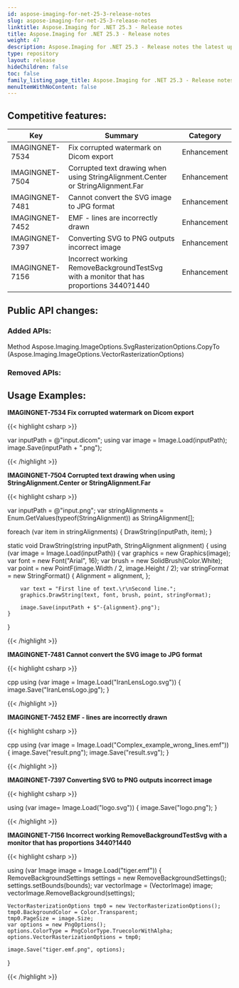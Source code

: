 ```yaml
---
id: aspose-imaging-for-net-25-3-release-notes
slug: aspose-imaging-for-net-25-3-release-notes
linktitle: Aspose.Imaging for .NET 25.3 - Release notes
title: Aspose.Imaging for .NET 25.3 - Release notes
weight: 47
description: Aspose.Imaging for .NET 25.3 - Release notes the latest updates and fixes.
type: repository
layout: release
hideChildren: false
toc: false
family_listing_page_title: Aspose.Imaging for .NET 25.3 - Release notes
menuItemWithNoContent: false
---
```


## Competitive features:


| **Key**         | **Summary**                                                                                                                                                              | **Category** |
|-----------------|--------------------------------------------------------------------------------------------------------------------------------------------------------------------------|--------------|
| IMAGINGNET-7534 | Fix corrupted watermark on Dicom export                                                                                                                                  | Enhancement      |
| IMAGINGNET-7504 | Corrupted text drawing when using StringAlignment.Center or StringAlignment.Far                                                                                                                                  | Enhancement      |
| IMAGINGNET-7481 | Cannot convert the SVG image to JPG format                                                                                                                                  | Enhancement      |
| IMAGINGNET-7452 | EMF - lines are incorrectly drawn                                                                                                                                  | Enhancement      |
| IMAGINGNET-7397 | Converting SVG to PNG outputs incorrect image                                                                                                                                  | Enhancement      |
| IMAGINGNET-7156 | Incorrect working RemoveBackgroundTestSvg with a monitor that has proportions 3440?1440                                                                                                                                  | Enhancement      |

## Public API changes:

### Added APIs:

Method    Aspose.Imaging.ImageOptions.SvgRasterizationOptions.CopyTo
(Aspose.Imaging.ImageOptions.VectorRasterizationOptions)



### Removed APIs:

## Usage Examples:

**IMAGINGNET-7534 Fix corrupted watermark on Dicom export**

{{< highlight csharp >}}

var inputPath = @"input.dicom";
using var image = Image.Load(inputPath);
image.Save(inputPath + ".png");

{{< /highlight >}}

**IMAGINGNET-7504 Corrupted text drawing when using StringAlignment.Center or StringAlignment.Far**

{{< highlight csharp >}}

var inputPath = @"input.png";
var stringAlignments = Enum.GetValues(typeof(StringAlignment)) as StringAlignment[];

foreach (var item in stringAlignments)
{
    DrawString(inputPath, item);
}

static void DrawString(string inputPath, StringAlignment alignment)
{
    using (var image = Image.Load(inputPath))
    {
        var graphics = new Graphics(image);
        var font = new Font("Arial", 16);
        var brush = new SolidBrush(Color.White);
        var point = new PointF(image.Width / 2, image.Height / 2);
        var stringFormat = new StringFormat()
        {
            Alignment = alignment,
        };

        var text = "First line of text.\r\nSecond line.";
        graphics.DrawString(text, font, brush, point, stringFormat);

        image.Save(inputPath + $"-{alignment}.png");
    }
}

{{< /highlight >}}

**IMAGINGNET-7481 Cannot convert the SVG image to JPG format**

{{< highlight csharp >}}

cpp
using (var image = Image.Load("IranLensLogo.svg"))
{
    image.Save("IranLensLogo.jpg");
}

{{< /highlight >}}

**IMAGINGNET-7452 EMF - lines are incorrectly drawn**

{{< highlight csharp >}}

cpp
using (var image = Image.Load("Complex_example_wrong_lines.emf"))
{
    image.Save("result.png");
    image.Save("result.svg");
}

{{< /highlight >}}

**IMAGINGNET-7397 Converting SVG to PNG outputs incorrect image**

{{< highlight csharp >}}

using (var image= Image.Load("logo.svg"))
{
    image.Save("logo.png");
}

{{< /highlight >}}

**IMAGINGNET-7156 Incorrect working RemoveBackgroundTestSvg with a monitor that has proportions 3440?1440**

{{< highlight csharp >}}

using (var Image image = Image.Load("tiger.emf"))
{
    RemoveBackgroundSettings settings = new RemoveBackgroundSettings();
    settings.setBounds(bounds);
    var vectorImage = (VectorImage) image;
    vectorImage.RemoveBackground(settings);

    VectorRasterizationOptions tmp0 = new VectorRasterizationOptions();
    tmp0.BackgroundColor = Color.Transparent;
    tmp0.PageSize = image.Size;
    var options = new PngOptions();
    options.ColorType = PngColorType.TruecolorWithAlpha;
    options.VectorRasterizationOptions = tmp0;

    image.Save("tiger.emf.png", options);
}

{{< /highlight >}}

